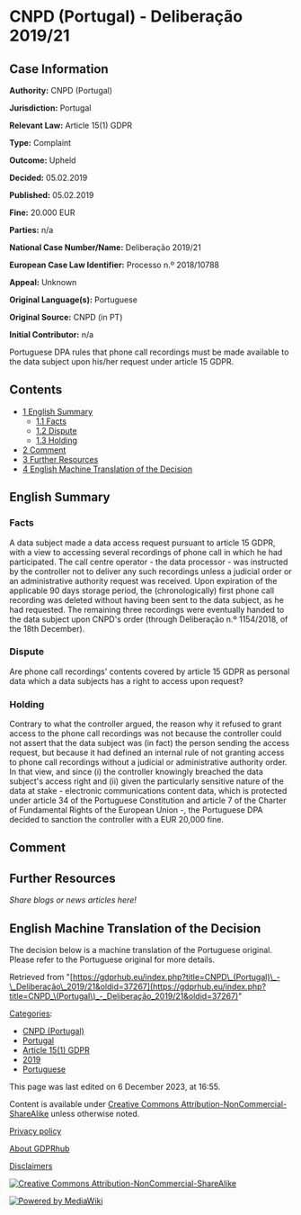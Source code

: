 # CNPD (Portugal) - Deliberação 2019/21

## Case Information

**Authority:** CNPD (Portugal)

**Jurisdiction:** Portugal

**Relevant Law:** Article 15(1) GDPR

**Type:** Complaint

**Outcome:** Upheld

**Decided:** 05.02.2019

**Published:** 05.02.2019

**Fine:** 20.000 EUR

**Parties:** n/a

**National Case Number/Name:** Deliberação 2019/21

**European Case Law Identifier:** Processo n.º 2018/10788

**Appeal:** Unknown

**Original Language(s):** Portuguese

**Original Source:** CNPD (in PT)

**Initial Contributor:** n/a

Portuguese DPA rules that phone call recordings must be made available to the data subject upon his/her request under article 15 GDPR.

## Contents

*   [1 English Summary](#English_Summary)
    *   [1.1 Facts](#Facts)
    *   [1.2 Dispute](#Dispute)
    *   [1.3 Holding](#Holding)
*   [2 Comment](#Comment)
*   [3 Further Resources](#Further_Resources)
*   [4 English Machine Translation of the Decision](#English_Machine_Translation_of_the_Decision)

## English Summary

### Facts

A data subject made a data access request pursuant to article 15 GDPR, with a view to accessing several recordings of phone call in which he had participated. The call centre operator - the data processor - was instructed by the controller not to deliver any such recordings unless a judicial order or an administrative authority request was received. Upon expiration of the applicable 90 days storage period, the (chronologically) first phone call recording was deleted without having been sent to the data subject, as he had requested. The remaining three recordings were eventually handed to the data subject upon CNPD's order (through Deliberação n.º 1154/2018, of the 18th December).

### Dispute

Are phone call recordings' contents covered by article 15 GDPR as personal data which a data subjects has a right to access upon request?

### Holding

Contrary to what the controller argued, the reason why it refused to grant access to the phone call recordings was not because the controller could not assert that the data subject was (in fact) the person sending the access request, but because it had defined an internal rule of not granting access to phone call recordings without a judicial or administrative authority order. In that view, and since (i) the controller knowingly breached the data subject's access right and (ii) given the particularly sensitive nature of the data at stake - electronic communications content data, which is protected under article 34 of the Portuguese Constitution and article 7 of the Charter of Fundamental Rights of the European Union -, the Portuguese DPA decided to sanction the controller with a EUR 20,000 fine.

## Comment

## Further Resources

_Share blogs or news articles here!_

## English Machine Translation of the Decision

The decision below is a machine translation of the Portuguese original. Please refer to the Portuguese original for more details.

Retrieved from "[https://gdprhub.eu/index.php?title=CNPD\_(Portugal)\_-\_Deliberação\_2019/21&oldid=37267](https://gdprhub.eu/index.php?title=CNPD_\(Portugal\)_-_Deliberação_2019/21&oldid=37267)"

[Categories](/index.php?title=Special:Categories "Special:Categories"):

*   [CNPD (Portugal)](/index.php?title=Category:CNPD_\(Portugal\) "Category:CNPD (Portugal)")
*   [Portugal](/index.php?title=Category:Portugal "Category:Portugal")
*   [Article 15(1) GDPR](/index.php?title=Category:Article_15\(1\)_GDPR "Category:Article 15(1) GDPR")
*   [2019](/index.php?title=Category:2019 "Category:2019")
*   [Portuguese](/index.php?title=Category:Portuguese "Category:Portuguese")

This page was last edited on 6 December 2023, at 16:55.

Content is available under [Creative Commons Attribution-NonCommercial-ShareAlike](https://creativecommons.org/licenses/by-nc-sa/4.0/) unless otherwise noted.

[Privacy policy](/index.php?title=GDPRhub:Privacy_policy)

[About GDPRhub](/index.php?title=GDPRhub:About)

[Disclaimers](/index.php?title=GDPRhub:General_disclaimer)

[![Creative Commons Attribution-NonCommercial-ShareAlike](/resources/assets/licenses/cc-by-nc-sa.png)](https://creativecommons.org/licenses/by-nc-sa/4.0/)

[![Powered by MediaWiki](/resources/assets/poweredby_mediawiki_88x31.png)](https://www.mediawiki.org/)